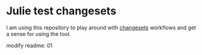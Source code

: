# Julie test changesets

I am using this repository to play around with [changesets](https://github.com/changesets/changesets) workflows and get a sense for using the tool.

modify readme: 01
